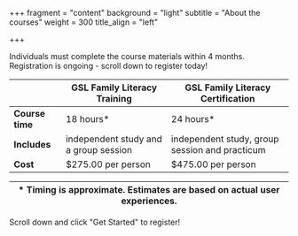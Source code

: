 +++
fragment = "content"
background = "light"
subtitle = "About the courses"
weight = 300
title_align = "left"



+++

Individuals must complete the course materials within 4 months. Registration is ongoing - scroll down to register today! 
  
  
| | **GSL Family Literacy Training** | **GSL Family Literacy Certification** 
| --- | --- | ---
| **Course time** | 18 hours*                              | 24 hours* 
| **Includes**    | independent study and a group session  | independent study, group session and practicum   
| **Cost**        | $275.00 per person                     | $475.00 per person  
   
   
   
| \* Timing is approximate.  Estimates are based on actual user experiences.
|---  

Scroll down and click "Get Started" to register!